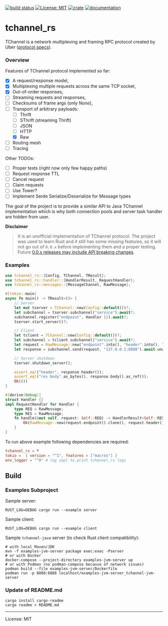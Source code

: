 [![build status](https://github.com/pwalski/tchannel_rs/actions/workflows/ci.yml/badge.svg)](https://github.com/pwalski/tchannel_rs/actions)
[![License: MIT](https://img.shields.io/badge/License-MIT-green.svg)](./LICENSE.md)
[![crate](https://img.shields.io/crates/v/tchannel_rs.svg)](https://crates.io/crates/tchannel_rs)
[![documentation](https://docs.rs/tchannel_rs/badge.svg)](https://docs.rs/tchannel_rs)

# tchannel_rs

TChannel is a network multiplexing and framing RPC protocol created by Uber ([protocol specs](https://github.com/uber/tchannel/blob/master/docs/protocol.md)).

### Overview

Features of TChannel protocol implemented so far:

 * [x] A request/response model,
 * [x] Multiplexing multiple requests across the same TCP socket,
 * [x] Out-of-order responses,
 * [ ] Streaming requests and responses,
 * [ ] Checksums of frame args (only _None_),
 * [ ] Transport of arbitrary payloads:
    * [ ] Thrift
    * [ ] SThrift (streaming Thrift)
    * [ ] JSON
    * [ ] HTTP
    * [x] Raw
 * [ ] Routing mesh
 * [ ] Tracing

Other TODOs:

 * [ ] Proper tests (right now only few happy paths)
 * [ ] Request response TTL
 * [ ] Cancel request
 * [ ] Claim requests
 * [ ] Use Tower?
 * [ ] Implement Serde Serialize/Deserialize for Message types

The goal of the project is to provide a similar API to Java TChannel implementation
which is why both connection pools and server task handler are hidden from user.

**Disclaimer**

> It is an unofficial implementation of TChannel protocol.
> The project was used to learn Rust and it still has some missing features,
> so it will not go out of `0.0.x` before implementing them and a proper testing.
> Future [0.0.x releases may include API breaking changes](https://doc.rust-lang.org/cargo/reference/specifying-dependencies.html#caret-requirements).

### Examples
```rust
use tchannel_rs::{Config, TChannel, TResult};
use tchannel_rs::handler::{HandlerResult, RequestHandler};
use tchannel_rs::messages::{MessageChannel, RawMessage};

#[tokio::main]
async fn main() -> TResult<()> {
    // Server
    let mut tserver = TChannel::new(Config::default())?;
    let subchannel = tserver.subchannel("service").await?;
    subchannel.register("endpoint", Handler {}).await?;
    tserver.start_server()?;

    // Client
    let tclient = TChannel::new(Config::default())?;
    let subchannel = tclient.subchannel("service").await?;
    let request = RawMessage::new("endpoint".into(), "header".into(), "req body".into());
    let response = subchannel.send(request, "127.0.0.1:8888").await.unwrap();

    // Server shutdown
    tserver.shutdown_server();

    assert_eq!("header", response.header());
    assert_eq!("res body".as_bytes(), response.body().as_ref());
    Ok(())
}

#[derive(Debug)]
struct Handler {}
impl RequestHandler for Handler {
    type REQ = RawMessage;
    type RES = RawMessage;
    fn handle(&mut self, request: Self::REQ) -> HandlerResult<Self::RES> {
        Ok(RawMessage::new(request.endpoint().clone(), request.header().clone(), "res body".into()))
    }
}
```

To run above example following dependencies are required:
```toml
tchannel_rs = *
tokio =  { version = "^1", features = ["macros"] }
env_logger = "^0" # log impl to print tchannel_rs logs
```

## Build

### Examples Subproject

Sample server:
```shell
RUST_LOG=DEBUG cargo run --example server
```

Sample client:
```shell
RUST_LOG=DEBUG cargo run --example client
```

Sample `tchannel-java` server (to check Rust client compatibility):
```shell
# with local Maven/JDK
mvn -f examples-jvm-server package exec:exec -Pserver
# or with Docker
docker-compose --project-directory examples-jvm-server up
# or with Podman (no podman-compose because of network issues)
podman build --file examples-jvm-server/Dockerfile
podman run -p 8888:8888 localhost/examples-jvm-server_tchannel-jvm-server
```

### Update of README.md
```shell
cargo install cargo-readme
cargo readme > README.md
```

---

License: MIT
